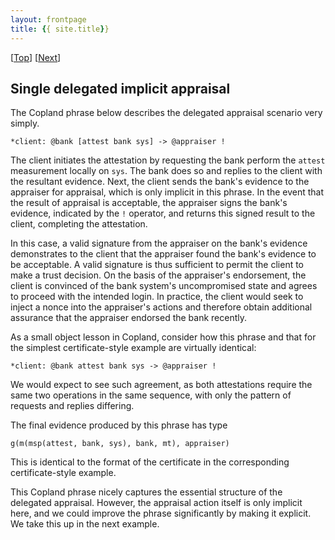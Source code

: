 ```yaml
---
layout: frontpage
title: {{ site.title}}
---
```


\[[Top](../delegated.md)\] \[[Next](./cba_b_check_appraise_sink.md)\]

## Single delegated implicit appraisal

The Copland phrase below describes the delegated appraisal scenario
very simply.

```
*client: @bank [attest bank sys] -> @appraiser ! 
```

The client initiates the attestation by requesting the bank perform
the `attest` measurement locally on `sys`. The bank does so and
replies to the client with the resultant evidence.  Next, the client
sends the bank's evidence to the appraiser for appraisal, which is
only implicit in this phrase.  In the event that the result of
appraisal is acceptable, the appraiser signs the bank's evidence,
indicated by the `!` operator, and returns this signed result to the
client, completing the attestation.

In this case, a valid signature from the appraiser on the bank's
evidence demonstrates to the client that the appraiser found the
bank's evidence to be acceptable.  A valid signature is thus
sufficient to permit the client to make a trust decision.  On the
basis of the appraiser's endorsement, the client is convinced of the
bank system's uncompromised state and agrees to proceed with the
intended login.  In practice, the client would seek to inject a nonce
into the appraiser's actions and therefore obtain additional assurance
that the appraiser endorsed the bank recently.

As a small object lesson in Copland, consider how this phrase and that
for the simplest certificate-style example are virtually identical:

    *client: @bank attest bank sys -> @appraiser !

We would expect to see such agreement, as both attestations require
the same two operations in the same sequence, with only the pattern of
requests and replies differing.

The final evidence produced by this phrase has type

    g(m(msp(attest, bank, sys), bank, mt), appraiser)

This is identical to the format of the certificate in the
corresponding certificate-style example.

This Copland phrase nicely captures the essential structure of the
delegated appraisal.  However, the appraisal action itself is only
implicit here, and we could improve the phrase significantly by making
it explicit.  We take this up in the next example.
